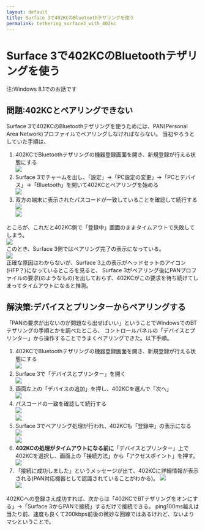 ```yaml
---
layout: default
title: Surface 3で402KCのBluetoothテザリングを使う
permalink: tethering_surface3_with_402kc
---
```


Surface 3で402KCのBluetoothテザリングを使う
====

注:Windows 8.1でのお話です

問題:402KCとペアリングできない
----

Surface 3で402KCのBluetoothテザリングを使うためには、PAN(Personal Area Network)プロファイルでペアリングしなければならない。
当初やろうとしていた手順は、

1. 402KCでBluetoothテザリングの機器登録画面を開き、新規登録が行える状態にする  
![](/assets/images/2015-12-24-tethering-surface3-with-402kc/402kc-ready.jpg)  
2. Surface 3でチャームを出し、「設定」→「PC設定の変更」→「PCとデバイス」→「Bluetooth」を開いて402KCとペアリングを始める  
![](/assets/images/2015-12-24-tethering-surface3-with-402kc/metro-ready.png)  
3. 双方の端末に表示されたパスコードが一致していることを確認して続行する  
![](/assets/images/2015-12-24-tethering-surface3-with-402kc/metro-pairing.png)  
![](/assets/images/2015-12-24-tethering-surface3-with-402kc/402kc-pairing.jpg)

ところが、これだと402KC側で「登録中」画面のままタイムアウトで失敗してしまう。  
![](/assets/images/2015-12-24-tethering-surface3-with-402kc/402kc-failed.jpg)  
このとき、Surface 3側ではペアリング完了の表示になっている。  
![](/assets/images/2015-12-24-tethering-surface3-with-402kc/metro-success.png)  
正確な原因はわからないが、Surface 3上の表示がヘッドセットのアイコン(HFP？)になっているところを見ると、
Surface 3がペアリング後にPANプロファイルの要求(のようなもの)を出しておらず、402KCがこの要求を待ち続けてしまってタイムアウトになると推測。

解決策:デバイスとプリンターからペアリングする
----

「PANの要求が出ないのが問題なら出せばいい」ということでWindowsでのBTテザリングの手順とかを調べたところ、
コントロールパネルの「デバイスとプリンター」から操作することでうまくペアリングできた。以下手順。

1. 402KCでBluetoothテザリングの機器登録画面を開き、新規登録が行える状態にする  
![](/assets/images/2015-12-24-tethering-surface3-with-402kc/402kc-ready.jpg)  
2. Surface 3で「デバイスとプリンター」を開く  
![](/assets/images/2015-12-24-tethering-surface3-with-402kc/win-devlist.png)  
3. 画面左上の「デバイスの追加」を押し、402KCを選んで「次へ」  
![](/assets/images/2015-12-24-tethering-surface3-with-402kc/win-devselect.png)  
4. パスコードの一致を確認して続行する  
![](/assets/images/2015-12-24-tethering-surface3-with-402kc/win-pairing.png)  
![](/assets/images/2015-12-24-tethering-surface3-with-402kc/402kc-pairing.jpg)  
5. Surface 3でペアリング処理が行われ、402KCも「登録中」の表示になる  
![](/assets/images/2015-12-24-tethering-surface3-with-402kc/win-success.png)  
![](/assets/images/2015-12-24-tethering-surface3-with-402kc/402kc-processing.jpg)  
6. **402KCの処理がタイムアウトになる前に**「デバイスとプリンター」上で402KCを選択し、画面上の「接続方法」から「アクセスポイント」を押す。  
![](/assets/images/2015-12-24-tethering-surface3-with-402kc/win-pan-enable.png)  
7. 「接続に成功しました」というメッセージが出て、402KCに詳細情報が表示される(PAN対応機器として認識されていることがわかる)。
![](/assets/images/2015-12-24-tethering-surface3-with-402kc/win-pan-success.png)  
![](/assets/images/2015-12-24-tethering-surface3-with-402kc/402kc-success.jpg)  

402KCへの登録さえ成功すれば、次からは「402KCでBTテザリングをオンにする」→「Surface 3からPANで接続」するだけで接続できる。
ping100ms越えは当たり前、速度も良くて200kbps前後の微妙な回線ではあるけれど、ないよりマシということで。
